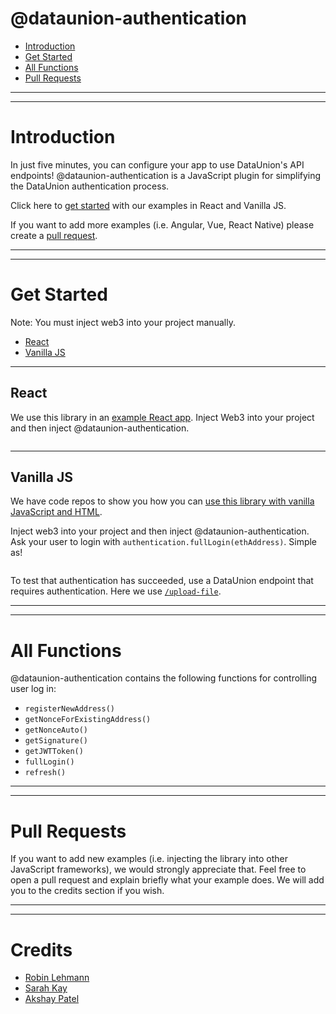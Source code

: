 # @dataunion-authentication

- [Introduction](#introduction)
- [Get Started](#get-started)
- [All Functions](#all-functions)
- [Pull Requests](#pull-requests)

---
---

# Introduction

In just five minutes, you can configure your app to use DataUnion's API endpoints! @dataunion-authentication is a JavaScript plugin for simplifying the DataUnion authentication process.

Click here to [get started](#pull-requests) with our examples in React and Vanilla JS.

If you want to add more examples (i.e. Angular, Vue, React Native) please create a [pull request](#pull-requests).

---
---

# Get Started 

Note: You must inject web3 into your project manually.

- [React](#react)
- [Vanilla JS](#vanilla-js)

---

## React

We use this library in an [example React app](). Inject Web3 into your project and then inject @dataunion-authentication.

```javascript
```

---

## Vanilla JS

We have code repos to show you how you can [use this library with vanilla JavaScript and HTML](). 

Inject web3 into your project and then inject @dataunion-authentication. Ask your user to login with `authentication.fullLogin(ethAddress)`. Simple as!

```javascript
```

To test that authentication has succeeded, use a DataUnion endpoint that requires authentication. Here we use [`/upload-file`]().

---
---

# All Functions

@dataunion-authentication contains the following functions for controlling user log in:

- `registerNewAddress()`
- `getNonceForExistingAddress()`
- `getNonceAuto()`
- `getSignature()`
- `getJWTToken()`
- `fullLogin()`
- `refresh()`

---
---

# Pull Requests 

If you want to add new examples (i.e. injecting the library into other JavaScript frameworks), we would strongly appreciate that. Feel free to open a pull request and explain briefly what your example does. We will add you to the credits section if you wish.

---
---

# Credits

- [Robin Lehmann]()
- [Sarah Kay]()
- [Akshay Patel]()
